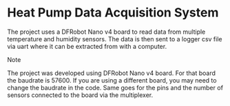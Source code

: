 Heat Pump Data Acquisition System
=================================

The project uses a DFRobot Nano v4 board to read data from multiple temperature and humidity sensors. The data is then sent to a logger csv file via uart where it can be extracted from with a computer.

> [!NOTE]
> The project was developed using DFRobot Nano v4 board. For that board the baudrate is 57600. If you are using a different board, you may need to change the baudrate in the code.
> Same goes for the pins and the number of sensors connected to the board via the multiplexer.